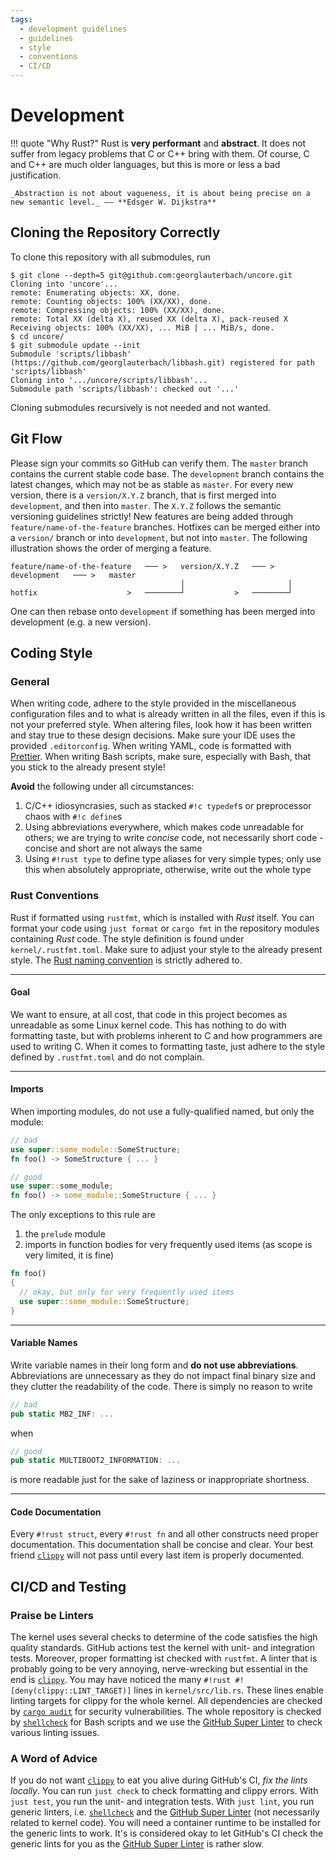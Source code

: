 ```yaml
---
tags:
  - development guidelines
  - guidelines
  - style
  - conventions
  - CI/CD
---
```


# Development

!!! quote "Why Rust?"
    Rust is **very performant** and **abstract**. It does not suffer from legacy problems that C or C++ bring with them. Of course, C and C++ are much older languages, but this is more or less a bad justification.

    _Abstraction is not about vagueness, it is about being precise on a new semantic level._ –– **Edsger W. Dijkstra**

## Cloning the Repository Correctly

To clone this repository with all submodules, run

``` CONSOLE
$ git clone --depth=5 git@github.com:georglauterbach/uncore.git
Cloning into 'uncore'...
remote: Enumerating objects: XX, done.
remote: Counting objects: 100% (XX/XX), done.
remote: Compressing objects: 100% (XX/XX), done.
remote: Total XX (delta X), reused XX (delta X), pack-reused X
Receiving objects: 100% (XX/XX), ... MiB | ... MiB/s, done.
$ cd uncore/
$ git submodule update --init
Submodule 'scripts/libbash' (https://github.com/georglauterbach/libbash.git) registered for path 'scripts/libbash'
Cloning into '.../uncore/scripts/libbash'...
Submodule path 'scripts/libbash': checked out '...'
```

Cloning submodules recursively is not needed and not wanted.

## Git Flow

Please sign your commits so GitHub can verify them. The `master` branch contains the current stable code base. The `development` branch contains the latest changes, which may not be as stable as `master`. For every new version, there is a `version/X.Y.Z` branch, that is first merged into `development`, and then into `master`. The `X.Y.Z` follows the semantic versioning guidelines strictly! New features are being added through `feature/name-of-the-feature` branches. Hotfixes can be merged either into a `version/` branch or into `development`, but not into `master`. The following illustration shows the order of merging a feature.

``` TXT
feature/name-of-the-feature   ─── >   version/X.Y.Z   ─── >   development   ─── >   master
                                      │                       │
hotfix                    >   ────────┘           >   ────────┘
```

One can then rebase onto `development` if something has been merged into development (e.g. a new version).

## Coding Style

### General

When writing code, adhere to the style provided in the miscellaneous configuration files and to what is already written in all the files, even if this is not your preferred style. When altering files, look how it has been written and stay true to these design decisions. Make sure your IDE uses the provided `.editorconfig`. When writing YAML, code is formatted with [Prettier]. When writing Bash scripts, make sure, especially with Bash, that you stick to the already present style!

**Avoid** the following under all circumstances:

1. C/C++ idiosyncrasies, such as stacked `#!c typedef`s or preprocessor chaos with `#!c define`s
2. Using abbreviations everywhere, which makes code unreadable for others; we are trying to write _concise_ code, not necessarily short code - concise and short are not always the same
3. Using `#!rust type` to define type aliases for very simple types; only use this when absolutely appropriate, otherwise, write out the whole type

### Rust Conventions

Rust if formatted using `rustfmt`, which is installed with _Rust_ itself. You can format your code using `just format` or `cargo fmt` in the repository modules containing _Rust_ code. The style definition is found under `kernel/.rustfmt.toml`. Make sure to adjust your style to the already present style. The [Rust naming convention] is strictly adhered to.

---

#### Goal

We want to ensure, at all cost, that code in this project becomes as unreadable as some Linux kernel code. This has nothing to do with formatting taste, but with problems inherent to C and how programmers are used to writing C. When it comes to formatting taste, just adhere to the style defined by `.rustfmt.toml` and do not complain.

---

#### Imports

When importing modules, do not use a fully-qualified named, but only the module:

``` RUST
// bad
use super::some_module::SomeStructure;
fn foo() -> SomeStructure { ... }

// good
use super::some_module;
fn foo() -> some_module::SomeStructure { ... }
```

The only exceptions to this rule are

1. the `prelude` module
2. imports in function bodies for very frequently used items (as scope is very limited, it is fine)

``` RUST
fn foo()
{
  // okay, but only for very frequently used items
  use super::some_module::SomeStructure;
}
```

---

#### Variable Names

Write variable names in their long form and **do not use abbreviations**. Abbreviations are unnecessary as they do not impact final binary size and they clutter the readability of the code. There is simply no reason to write

``` RUST
// bad
pub static MB2_INF: ...
```

when

``` RUST
// good
pub static MULTIBOOT2_INFORMATION: ...
```

is more readable just for the sake of laziness or inappropriate shortness.

---

#### Code Documentation

Every `#!rust struct`, every `#!rust fn` and all other constructs need proper documentation. This documentation shall be concise and clear. Your best friend [`clippy`][rust-clippy] will not pass until every last item is properly documented.

## CI/CD and Testing

### Praise be Linters

The kernel uses several checks to determine of the code satisfies the high quality standards. GitHub actions test the kernel with unit- and integration tests. Moreover, proper formatting ist checked with `rustfmt`. A linter that is probably going to be very annoying, nerve-wrecking but essential in the end is [`clippy`][rust-clippy]. You may have noticed the many `#!rust #![deny(clippy::LINT_TARGET)]` lines in `kernel/src/lib.rs`. These lines enable linting targets for clippy for the whole kernel. All dependencies are checked by [`cargo audit`][cargo-audit] for security vulnerabilities. The whole repository is checked by [`shellcheck`][shellcheck] for Bash scripts and we use the [GitHub Super Linter] to check various linting issues.

### A Word of Advice

If you do not want [`clippy`][rust-clippy] to eat you alive during GitHub's CI, _fix the lints locally_. You can run `just check` to check formatting and clippy errors. With `just test`, you run the unit- and integration tests. With `just lint`, you run generic linters, i.e. [`shellcheck`][shellcheck] and the [GitHub Super Linter] (not necessarily related to kernel code). You will need a container runtime to be installed for the generic lints to work. It's is considered okay to let GitHub's CI check the generic lints for you as the [GitHub Super Linter] is rather slow.

[//]: # (Links)

[Prettier]: https://prettier.io/
[Rust naming convention]: https://doc.rust-lang.org/1.0.0/style/style/naming/README.html

[rust-clippy]: https://github.com/rust-lang/rust-clippy
[cargo-audit]: https://github.com/rustsec/rustsec
[shellcheck]: https://github.com/koalaman/shellcheck
[GitHub Super Linter]: https://github.com/github/super-linter
